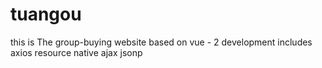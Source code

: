 # tuangou
this is The group-buying website based on vue - 2 development includes axios resource native ajax jsonp 
